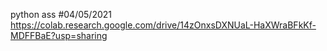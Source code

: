 python ass
#04/05/2021
https://colab.research.google.com/drive/14zOnxsDXNUaL-HaXWraBFkKf-MDFFBaE?usp=sharing

